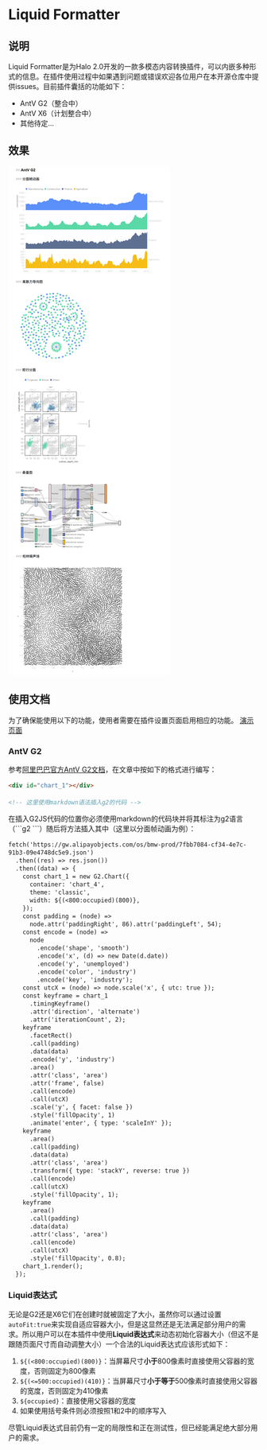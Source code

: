 # Liquid Formatter
## 说明
Liquid Formatter是为Halo 2.0开发的一款多模态内容转换插件，可以内嵌多种形式的信息。在插件使用过程中如果遇到问题或错误欢迎各位用户在本开源仓库中提供issues。目前插件囊括的功能如下：
- AntV G2（整合中）
- AntV X6（计划整合中）
- 其他待定...

## 效果
![before](images/Example.png)

## 使用文档
为了确保能使用以下的功能，使用者需要在插件设置页面启用相应的功能。
[演示页面](https://dioxide-cn.ink/archives/liquid-formatter-antv)

### AntV G2
参考[阿里巴巴官方AntV G2文档](https://g2.antv.antgroup.com/examples#geo-geo)，在文章中按如下的格式进行编写：

```html
<div id="chart_1"></div>

<!-- 这里使用markdown语法插入g2的代码 -->
```

在插入G2JS代码的位置你必须使用markdown的代码块并将其标注为g2语言（\`\`\`g2 \`\`\`）随后将方法插入其中（这里以分面帧动画为例）：

```g2
fetch('https://gw.alipayobjects.com/os/bmw-prod/7fbb7084-cf34-4e7c-91b3-09e4748dc5e9.json')
  .then((res) => res.json())
  .then((data) => {
    const chart_1 = new G2.Chart({
      container: 'chart_4',
      theme: 'classic',
      width: ${(<800:occupied)(800)},
    });
    const padding = (node) =>
      node.attr('paddingRight', 86).attr('paddingLeft', 54);
    const encode = (node) =>
      node
        .encode('shape', 'smooth')
        .encode('x', (d) => new Date(d.date))
        .encode('y', 'unemployed')
        .encode('color', 'industry')
        .encode('key', 'industry');
    const utcX = (node) => node.scale('x', { utc: true });
    const keyframe = chart_1
      .timingKeyframe()
      .attr('direction', 'alternate')
      .attr('iterationCount', 2);
    keyframe
      .facetRect()
      .call(padding)
      .data(data)
      .encode('y', 'industry')
      .area()
      .attr('class', 'area')
      .attr('frame', false)
      .call(encode)
      .call(utcX)
      .scale('y', { facet: false })
      .style('fillOpacity', 1)
      .animate('enter', { type: 'scaleInY' });
    keyframe
      .area()
      .call(padding)
      .data(data)
      .attr('class', 'area')
      .transform({ type: 'stackY', reverse: true })
      .call(encode)
      .call(utcX)
      .style('fillOpacity', 1);
    keyframe
      .area()
      .call(padding)
      .data(data)
      .attr('class', 'area')
      .call(encode)
      .call(utcX)
      .style('fillOpacity', 0.8);
    chart_1.render();
  });
```

### Liquid表达式
无论是G2还是X6它们在创建时就被固定了大小，虽然你可以通过设置`autoFit:true`来实现自适应容器大小，但是这显然还是无法满足部分用户的需求。所以用户可以在本插件中使用**Liquid表达式**来动态初始化容器大小（但这不是跟随页面尺寸而自动调整大小）一个合法的Liquid表达式应该形式如下：
1. `${(<800:occupied)(800)}`：当屏幕尺寸**小于**800像素时直接使用父容器的宽度，否则固定为800像素
2. `${(<=500:occupied)(410)}`：当屏幕尺寸**小于等于**500像素时直接使用父容器的宽度，否则固定为410像素
3. `${occupied}`：直接使用父容器的宽度
4. 如果使用括号条件则必须按照1和2中的顺序写入

尽管Liquid表达式目前仍有一定的局限性和正在测试性，但已经能满足绝大部分用户的需求。
